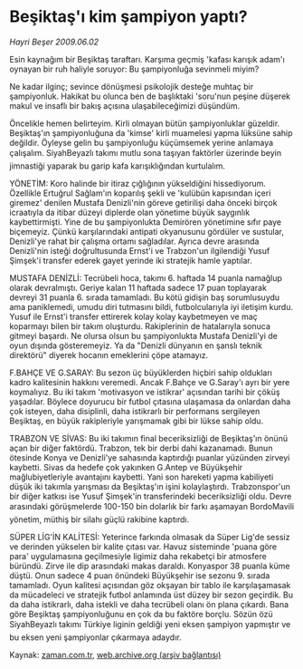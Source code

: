 # Beşiktaş'ı kim şampiyon yaptı?

*Hayri Beşer 2009.06.02*

<tr><td class="metin" colspan="2" style="padding-top: 20px; padding-left: 5px; padding-right: 10px;">Esin kaynağım bir Beşiktaş taraftarı. Karşıma geçmiş 'kafası karışık adam'ı oynayan bir ruh haliyle soruyor: Bu şampiyonluğa sevinmeli miyim?</td></tr><tr><td class="metin" colspan="2" style="padding-top: 20px; padding-left: 5px; padding-right: 10px;"><p>Ne kadar ilginç; sevince dönüşmesi psikolojik desteğe muhtaç bir şampiyonluk. Hakikat bu olunca ben de başlıktaki 'soru'nun peşine düşerek makul ve insaflı bir bakış açısına ulaşabileceğimizi düşündüm.
<p>Öncelikle hemen belirteyim. Kirli olmayan bütün şampiyonluklar güzeldir. Beşiktaş'ın şampiyonluğuna da 'kimse' kirli muamelesi yapma lüksüne sahip değildir. Öyleyse gelin bu şampiyonluğu küçümsemek yerine anlamaya çalışalım. SiyahBeyazlı takımı mutlu sona taşıyan faktörler üzerinde beyin jimnastiği yaparak bu garip kafa karışıklığından kurtulalım.
<p>YÖNETİM: Koro halinde bir itiraz çığlığının yükseldiğini hissediyorum. Özellikle Ertuğrul Sağlam'ın koparılış şekli ve 'kulübün kapısından içeri giremez' denilen Mustafa Denizli'nin göreve getirilişi daha önceki birçok icraatıyla da itibar düzeyi diplerde olan yönetime büyük saygınlık kaybettirmişti. Yine de bu şampiyonlukta Demirören yönetimine sıfır paye biçemeyiz. Çünkü karşılarındaki antipati okyanusunu gördüler ve sustular, Denizli'ye rahat bir çalışma ortamı sağladılar. Ayrıca devre arasında Denizli'nin isteği doğrultusunda Ernst'i ve Trabzon'un ilgilendiği Yusuf Şimşek'i transfer ederek gayet yerinde iki stratejik hamle yaptılar.
<p>MUSTAFA DENİZLİ: Tecrübeli hoca, takımı 6. haftada 14 puanla namağlup olarak devralmıştı. Geriye kalan 11 haftada sadece 17 puan toplayarak devreyi 31 puanla 6. sırada tamamladı. Bu kötü gidişin baş sorumlusuydu ama paniklemedi, umudu diri tutmasını bildi, futbolcularıyla iyi iletişim kurdu. Yusuf ile Ernst'i transfer ettirerek kolay kolay kaybetmeyen ve maç koparmayı bilen bir takım oluşturdu. Rakiplerinin de hatalarıyla sonuca gitmeyi başardı. Ne olursa olsun bu şampiyonlukta Mustafa Denizli'yi de oyun dışında gösteremeyiz. Ya da "Denizli dünyanın en şanslı teknik direktörü" diyerek hocanın emeklerini çöpe atamayız.
<p>F.BAHÇE VE G.SARAY: Bu sezon üç büyüklerden hiçbiri sahip oldukları kadro kalitesinin hakkını veremedi. Ancak F.Bahçe ve G.Saray'ı ayrı bir yere koymalıyız. Bu iki takım 'motivasyon ve istikrar' açısından tarihi bir çöküş yaşadılar. Böylece doyurucu bir futbol çıtasına ulaşamasa da onlardan daha çok isteyen, daha disiplinli, daha istikrarlı bir performans sergileyen Beşiktaş, en büyük rakipleriyle yarışmamak gibi bir lükse sahip oldu.
<p>TRABZON VE SİVAS: Bu iki takımın final beceriksizliği de Beşiktaş'ın önünü açan bir diğer faktördü. Trabzon, tek bir derbi dahi kazanamadı. Bunun ötesinde Konya ve Denizli'ye sahasında kaptırdığı puanlar yüzünden zirveyi kaybetti. Sivas da hedefe çok yakınken G.Antep ve Büyükşehir mağlubiyetleriyle avantajını kaybetti. Yani son hareketi yapma kabiliyeti düşük iki takımla yarışması da Beşiktaş'ın işini kolaylaştırdı. Trabzonspor'un bir diğer katkısı ise Yusuf Şimşek'in transferindeki beceriksizliği oldu. Devre arasındaki görüşmelerde 100-150 bin dolarlık bir farkı aşamayan BordoMavili yönetim, müthiş bir silahı güçlü rakibine kaptırdı.
<p> SÜPER LİG'İN KALİTESİ: Yeterince farkında olmasak da Süper Lig'de sessiz ve derinden yükselen bir kalite çıtası var. Havuz sisteminde 'puana göre para' uygulamasına geçilmesiyle ligimiz daha rekabetçi bir atmosfere büründü. Zirve ile dip arasındaki makas daraldı. Konyaspor 38 puanla küme düştü. Onun sadece 4 puan önündeki Büyükşehir ise sezonu 9. sırada tamamladı. Oyun kalitesi açısından göz okşayan bir tablo ile karşılaşamasak da mücadeleci ve stratejik futbol anlamında üst düzey bir sezon geçirdik. Bu da daha istikrarlı, daha istekli ve daha tecrübeli olanı ön plana çıkardı. Bana göre Beşiktaş şampiyonluğunu en çok da bu faktöre borçlu. Sözün özü SiyahBeyazlı takımı Türkiye liginin geldiği yeni eksen şampiyon yapmıştır ve bu eksen yeni şampiyonlar çıkarmaya adaydır. <br/></p></p></p></p></p></p></p></td></tr>

Kaynak: [zaman.com.tr](http://zaman.com.tr/yazar.do?yazino=854326), [web.archive.org (arşiv bağlantısı)](http://web.archive.org/web/20090603050347/http://www.zaman.com.tr:80/yazar.do?yazino=854326)
